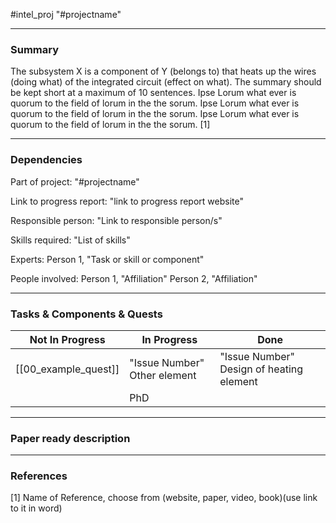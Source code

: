 #intel_proj  "#projectname"
___
### Summary
The subsystem X is a component of Y (belongs to) that heats up the wires (doing what) of the integrated circuit (effect on what). The summary should be kept short at a maximum of 10 sentences. 
Ipse Lorum what ever is quorum to the field of lorum in the the sorum. Ipse Lorum what ever is quorum to the field of lorum in the the sorum. Ipse Lorum what ever is quorum to the field of lorum in the the sorum. [1]
___
### Dependencies
Part of project: "#projectname"

Link to progress report: "link to progress report website"

Responsible person: "Link to responsible person/s"

Skills required: "List of skills"

Experts: 
	Person 1, "Task or skill or component"

People involved:
	Person 1, "Affiliation"
	Person 2, "Affiliation"
___
### Tasks & Components & Quests
| Not In Progress | In Progress | Done |
| --- | --- | --- |
| [[00_example_quest]] | "Issue Number" Other element | "Issue Number" Design of heating element | 
|  | PhD | |

___
### Paper ready description

___
### References
[1] Name of Reference, choose from (website, paper, video, book)(use link to it in word)


